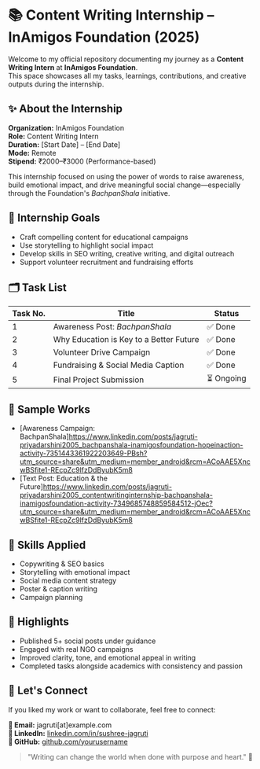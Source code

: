 # 📚 Content Writing Internship – InAmigos Foundation (2025)

Welcome to my official repository documenting my journey as a **Content Writing Intern** at **InAmigos Foundation**.  
This space showcases all my tasks, learnings, contributions, and creative outputs during the internship.



## ✨ About the Internship

**Organization:** InAmigos Foundation  
**Role:** Content Writing Intern  
**Duration:** [Start Date] – [End Date]  
**Mode:** Remote  
**Stipend:** ₹2000–₹3000 (Performance-based)  

This internship focused on using the power of words to raise awareness, build emotional impact, and drive meaningful social change—especially through the Foundation's *BachpanShala* initiative.



## 📌 Internship Goals

- Craft compelling content for educational campaigns  
- Use storytelling to highlight social impact  
- Develop skills in SEO writing, creative writing, and digital outreach  
- Support volunteer recruitment and fundraising efforts  



## 🗂️ Task List

| Task No. | Title                                  | Status   |
|----------|----------------------------------------|----------|
| 1        | Awareness Post: *BachpanShala*         | ✅ Done   |
| 2        | Why Education is Key to a Better Future| ✅ Done   |
| 3        | Volunteer Drive Campaign               | ✅ Done   |
| 4        | Fundraising & Social Media Caption     | ✅ Done   |
| 5        | Final Project Submission               | ⏳ Ongoing|



## 📝 Sample Works

- [Awareness Campaign: BachpanShala]https://www.linkedin.com/posts/jagruti-priyadarshini2005_bachpanshala-inamigosfoundation-hopeinaction-activity-7351443361922203649-PBsh?utm_source=share&utm_medium=member_android&rcm=ACoAAE5XncwBSfite1-REcpZc9lfzDdByubK5m8
- [Text Post: Education & the Future]https://www.linkedin.com/posts/jagruti-priyadarshini2005_contentwritinginternship-bachpanshala-inamigosfoundation-activity-7349685748859584512-jOec?utm_source=share&utm_medium=member_android&rcm=ACoAAE5XncwBSfite1-REcpZc9lfzDdByubK5m8



## 🧠 Skills Applied

- Copywriting & SEO basics  
- Storytelling with emotional impact  
- Social media content strategy  
- Poster & caption writing  
- Campaign planning  


## 🌟 Highlights

- Published 5+ social posts under guidance  
- Engaged with real NGO campaigns  
- Improved clarity, tone, and emotional appeal in writing  
- Completed tasks alongside academics with consistency and passion


## 🙌 Let's Connect

If you liked my work or want to collaborate, feel free to connect:

**📧 Email:** jagruti[at]example.com  
**🔗 LinkedIn:** [linkedin.com/in/sushree-jagruti](#)  
**🐙 GitHub:** [github.com/yourusername](#)



> "Writing can change the world when done with purpose and heart." 💛
